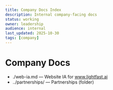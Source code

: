 ```yaml
---
title: Company Docs Index
description: Internal company-facing docs
status: working
owner: leadership
audience: internal
last_updated: 2025-10-30
tags: [company]
---
```


# Company Docs

- ./web-ia.md — Website IA for www.lightfast.ai
- ../partnerships/ — Partnerships (folder)

